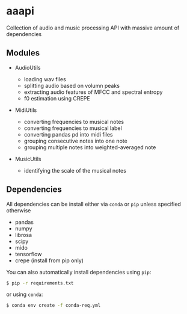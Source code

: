 # aaapi
Collection of audio and music processing API with massive amount of dependencies

## Modules

- AudioUtils

  - loading wav files
  - splitting audio based on volumn peaks
  - extracting audio features of MFCC and spectral entropy
  - f0 estimation using CREPE
  
- MidiUtils

  - converting frequencies to musical notes
  - converting frequencies to musical label
  - converting pandas pd into midi files
  - grouping consecutive notes into one note
  - grouping multiple notes into weighted-averaged note
  
- MusicUtils

  - identifying the scale of the musical notes


## Dependencies

All dependencies can be install either via `conda` or `pip` unless specified otherwise
- pandas
- numpy
- librosa
- scipy
- mido
- tensorflow
- crepe (install from pip only)

You can also automatically install dependencies using `pip`:

```bash
$ pip -r requirements.txt
```

or using `conda`:

```bash
$ conda env create -f conda-req.yml
```
